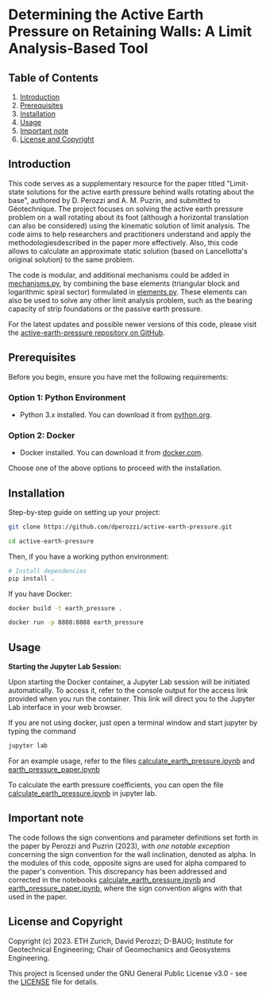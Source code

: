 # Determining the Active Earth Pressure on Retaining Walls: A Limit Analysis-Based Tool

## Table of Contents

1. [Introduction](#introduction)
2. [Prerequisites](#prerequisites)
3. [Installation](#installation)
4. [Usage](#usage)
5. [Important note](#important-note)
6. [License and Copyright](#license-and-copyright)

## Introduction

This code serves as a supplementary resource for the paper titled "Limit-state solutions for the active earth
pressure behind walls rotating about the base", authored by D. Perozzi and A. M. Puzrin, and submitted to Géotechnique.
The project focuses on solving the active earth pressure problem on a wall rotating about its foot
(although a horizontal translation can also be considered) using the kinematic solution of limit analysis.
The code aims to help researchers and practitioners understand and apply the methodologiesdescribed in the paper
more effectively. Also, this code allows to calculate an approximate static solution (based on Lancellotta's original
solution) to the same problem.

The code is modular, and additional mechanisms could be added in [mechanisms.py](earth_pressure_la/mechanisms.py), by
combining the base elements (triangular block and logarithmic spiral sector) formulated in
[elements.py](earth_pressure_la/elements.py).
These elements can also be used to solve any other limit analysis problem, such as the bearing capacity of strip
foundations or the passive earth pressure.

For the latest updates and possible newer versions of this code, please visit the
[active-earth-pressure repository on GitHub](https://github.com/dperozzi/active-earth-pressure.git).

## Prerequisites

Before you begin, ensure you have met the following requirements:

### Option 1: Python Environment

- Python 3.x installed. You can download it from [python.org](https://www.python.org/downloads/).

### Option 2: Docker

- Docker installed. You can download it from [docker.com](https://www.docker.com/products/docker-desktop).

Choose one of the above options to proceed with the installation.

## Installation

Step-by-step guide on setting up your project:

```bash
git clone https://github.com/dperozzi/active-earth-pressure.git

cd active-earth-pressure
```

Then, if you have a working python environment:

```bash
# Install dependencies
pip install .
```

If you have Docker:

```bash
docker build -t earth_pressure .

docker run -p 8888:8888 earth_pressure
```

## Usage

**Starting the Jupyter Lab Session:**

Upon starting the Docker container, a Jupyter Lab session will be initiated automatically. To access it, refer to the
console output for the access link provided when you run the container. This link will direct you to the Jupyter Lab
interface in your web browser.

If you are not using docker, just open a terminal window and start jupyter by typing the command

```bash
jupyter lab
```

For an example usage, refer to the files [calculate_earth_pressure.ipynb](calculate_earth_pressure.ipynb) and
[earth_pressure_paper.ipynb](earth_pressure_paper.ipynb)

To calculate the earth pressure coefficients, you can open the
file [calculate_earth_pressure.ipynb](calculate_earth_pressure.ipynb)
in jupyter lab.

## Important note

The code follows the sign conventions and parameter definitions set forth in the paper by Perozzi and Puzrin (2023),
with *one notable exception* concerning the sign convention for the wall inclination, denoted as alpha.
In the modules of this code, opposite signs are used for alpha compared to the paper's convention.
This discrepancy has been addressed and corrected in the
notebooks [calculate_earth_pressure.ipynb](calculate_earth_pressure.ipynb)
and [earth_pressure_paper.ipynb](earth_pressure_paper.ipynb), where the sign convention aligns with that used in the
paper.

## License and Copyright

Copyright (c) 2023. ETH Zurich, David Perozzi; D-BAUG; Institute for Geotechnical Engineering; Chair of Geomechanics and
Geosystems Engineering.

This project is licensed under the GNU General Public License v3.0 - see the [LICENSE](LICENSE) file for details.
